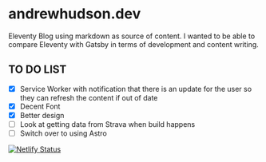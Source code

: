 # andrewhudson.dev

Eleventy Blog using markdown as source of content. I wanted to be able to compare Eleventy with Gatsby in terms of development and content writing.


## TO DO LIST

- [x] Service Worker with notification that there is an update for the user so they can refresh the content if out of date
- [x] Decent Font
- [x] Better design
- [ ] Look at getting data from Strava when build happens
- [ ] Switch over to using Astro

[![Netlify Status](https://api.netlify.com/api/v1/badges/7d7d9ebd-c5d6-4264-96d6-4154315ea3f1/deploy-status)](https://app.netlify.com/sites/unruffled-bhabha-811d0b/deploys)
